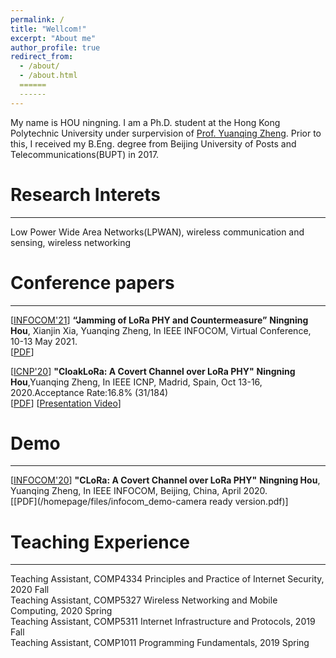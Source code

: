```yaml
---
permalink: /
title: "Wellcom!"
excerpt: "About me"
author_profile: true
redirect_from: 
  - /about/
  - /about.html
  ======
  ------
---
```


My name is HOU ningning. I am a Ph.D. student at the Hong Kong Polytechnic University under surpervision of [Prof. Yuanqing Zheng](https://www4.comp.polyu.edu.hk/~csyqzheng/). Prior to this, I received my B.Eng. degree from Beijing University of Posts and Telecommunications(BUPT) in 2017. 



Research Interets
======
------
Low Power Wide Area Networks(LPWAN), wireless communication and sensing, wireless networking 




Conference papers
======
------
[[INFOCOM'21](https://infocom2021.ieee-infocom.org/)] **“Jamming of LoRa PHY and Countermeasure”**
**Ningning Hou**, Xianjin Xia, Yuanqing Zheng, In IEEE INFOCOM, Virtual Conference, 10-13 May 2021. <br/>
[[PDF](/homepage/files/Jamming_ready.pdf)] 

[[ICNP'20](https://icnp20.cs.ucr.edu/)] **"CloakLoRa: A Covert Channel over LoRa PHY"**
 **Ningning Hou**,Yuanqing Zheng, In IEEE ICNP, Madrid, Spain, Oct 13-16, 2020.Acceptance Rate:16.8% (31/184)<br/>
[[PDF](/homepage/files/ICNP_camera_ready.pdf)] [[Presentation Video](/homepage/files/ICNP-CloakLoRa.mp4)]



Demo
======
------
[[INFOCOM'20](https://infocom2021.ieee-infocom.org/)] **"CLoRa: A Covert Channel over LoRa PHY"**
**Ningning Hou**, Yuanqing Zheng, In IEEE INFOCOM, Beijing, China, April 2020. <br/>
[[PDF](/homepage/files/infocom_demo-camera ready version.pdf)]


Teaching Experience
======
------
Teaching Assistant, COMP4334 Principles and Practice of Internet Security, 2020 Fall <br/>
Teaching Assistant, COMP5327 Wireless Networking and Mobile Computing, 2020 Spring <br/>
Teaching Assistant, COMP5311 Internet Infrastructure and Protocols, 2019 Fall <br/>
Teaching Assistant, COMP1011 Programming Fundamentals, 2019 Spring <br/>

